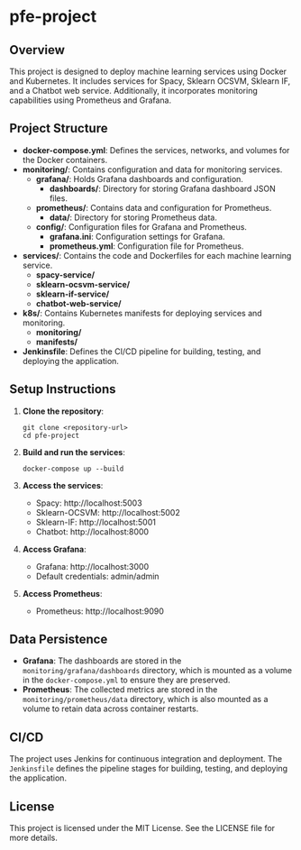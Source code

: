 # pfe-project

## Overview
This project is designed to deploy machine learning services using Docker and Kubernetes. It includes services for Spacy, Sklearn OCSVM, Sklearn IF, and a Chatbot web service. Additionally, it incorporates monitoring capabilities using Prometheus and Grafana.

## Project Structure
- **docker-compose.yml**: Defines the services, networks, and volumes for the Docker containers.
- **monitoring/**: Contains configuration and data for monitoring services.
  - **grafana/**: Holds Grafana dashboards and configuration.
    - **dashboards/**: Directory for storing Grafana dashboard JSON files.
  - **prometheus/**: Contains data and configuration for Prometheus.
    - **data/**: Directory for storing Prometheus data.
  - **config/**: Configuration files for Grafana and Prometheus.
    - **grafana.ini**: Configuration settings for Grafana.
    - **prometheus.yml**: Configuration file for Prometheus.
- **services/**: Contains the code and Dockerfiles for each machine learning service.
  - **spacy-service/**
  - **sklearn-ocsvm-service/**
  - **sklearn-if-service/**
  - **chatbot-web-service/**
- **k8s/**: Contains Kubernetes manifests for deploying services and monitoring.
  - **monitoring/**
  - **manifests/**
- **Jenkinsfile**: Defines the CI/CD pipeline for building, testing, and deploying the application.

## Setup Instructions
1. **Clone the repository**:
   ```
   git clone <repository-url>
   cd pfe-project
   ```

2. **Build and run the services**:
   ```
   docker-compose up --build
   ```

3. **Access the services**:
   - Spacy: http://localhost:5003
   - Sklearn-OCSVM: http://localhost:5002
   - Sklearn-IF: http://localhost:5001
   - Chatbot: http://localhost:8000

4. **Access Grafana**:
   - Grafana: http://localhost:3000
   - Default credentials: admin/admin

5. **Access Prometheus**:
   - Prometheus: http://localhost:9090

## Data Persistence
- **Grafana**: The dashboards are stored in the `monitoring/grafana/dashboards` directory, which is mounted as a volume in the `docker-compose.yml` to ensure they are preserved.
- **Prometheus**: The collected metrics are stored in the `monitoring/prometheus/data` directory, which is also mounted as a volume to retain data across container restarts.

## CI/CD
The project uses Jenkins for continuous integration and deployment. The `Jenkinsfile` defines the pipeline stages for building, testing, and deploying the application.

## License
This project is licensed under the MIT License. See the LICENSE file for more details.